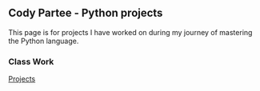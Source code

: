 ## Cody Partee - Python projects

This page is for projects I have worked on during my journey of mastering the Python language.

### Class Work

[Projects](https://github.com/sodo90/Python/tree/main/Simple%20Schoolwork)
